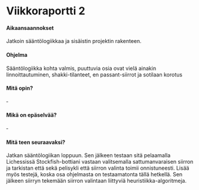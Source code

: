 # Viikkoraportti 2

#### Aikaansaannokset

Jatkoin sääntölogiikkaa ja sisäistin projektin rakenteen.

#### Ohjelma

Sääntölogiikka kohta valmis, puuttuvia osia ovat vielä ainakin linnoittautuminen, shakki-tilanteet, en passant-siirrot ja sotilaan korotus

#### Mitä opin?

&dash;

#### Mikä on epäselvää?

&dash;

#### Mitä teen seuraavaksi?

Jatkan sääntölogiikan loppuun. Sen jälkeen testaan sitä pelaamalla Lichessissä Stockfish-bottiani vastaan valitsemalla sattumanvaraisen siirron ja tarkistan että sekä pelisykli että siirron valinta toimii onnistuneesti. Lisää myös testejä, koska osa ohjelmasta on testaamatonta tällä hetkellä. Sen jälkeen siirryn tekemään siirron valintaan liittyviä heuristiikka-algoritmeja.